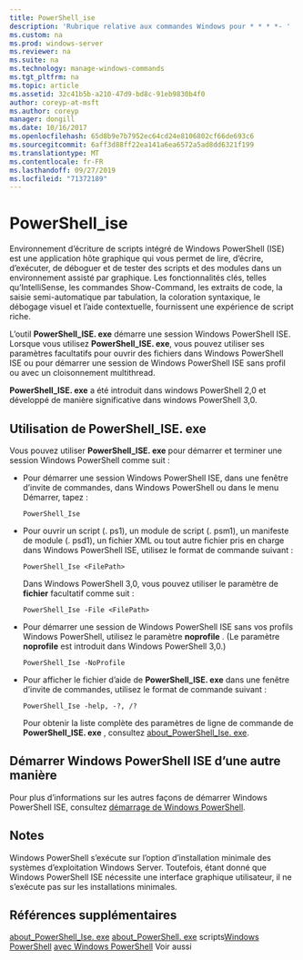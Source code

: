 ```yaml
---
title: PowerShell_ise
description: 'Rubrique relative aux commandes Windows pour * * * *- '
ms.custom: na
ms.prod: windows-server
ms.reviewer: na
ms.suite: na
ms.technology: manage-windows-commands
ms.tgt_pltfrm: na
ms.topic: article
ms.assetid: 32c41b5b-a210-47d9-bd8c-91eb9830b4f0
author: coreyp-at-msft
ms.author: coreyp
manager: dongill
ms.date: 10/16/2017
ms.openlocfilehash: 65d8b9e7b7952ec64cd24e8106802cf66de693c6
ms.sourcegitcommit: 6aff3d88ff22ea141a6ea6572a5ad8dd6321f199
ms.translationtype: MT
ms.contentlocale: fr-FR
ms.lasthandoff: 09/27/2019
ms.locfileid: "71372189"
---
```

# <a name="powershell_ise"></a>PowerShell_ise



Environnement d’écriture de scripts intégré de Windows PowerShell (ISE) est une application hôte graphique qui vous permet de lire, d’écrire, d’exécuter, de déboguer et de tester des scripts et des modules dans un environnement assisté par graphique. Les fonctionnalités clés, telles qu’IntelliSense, les commandes Show-Command, les extraits de code, la saisie semi-automatique par tabulation, la coloration syntaxique, le débogage visuel et l’aide contextuelle, fournissent une expérience de script riche.

L’outil **PowerShell_ISE. exe** démarre une session Windows PowerShell ISE. Lorsque vous utilisez **PowerShell_ISE. exe**, vous pouvez utiliser ses paramètres facultatifs pour ouvrir des fichiers dans Windows PowerShell ISE ou pour démarrer une session de Windows PowerShell ISE sans profil ou avec un cloisonnement multithread.

**PowerShell_ISE. exe** a été introduit dans windows PowerShell 2,0 et développé de manière significative dans windows PowerShell 3,0.

## <a name="using-powershell_iseexe"></a>Utilisation de PowerShell_ISE. exe

Vous pouvez utiliser **PowerShell_ISE. exe** pour démarrer et terminer une session Windows PowerShell comme suit :
- Pour démarrer une session Windows PowerShell ISE, dans une fenêtre d’invite de commandes, dans Windows PowerShell ou dans le menu Démarrer, tapez :  
  ```
  PowerShell_Ise
  ```  
- Pour ouvrir un script (. ps1), un module de script (. psm1), un manifeste de module (. psd1), un fichier XML ou tout autre fichier pris en charge dans Windows PowerShell ISE, utilisez le format de commande suivant :  
  ```
  PowerShell_Ise <FilePath>
  ```  
  Dans Windows PowerShell 3,0, vous pouvez utiliser le paramètre de **fichier** facultatif comme suit :  
  ```
  PowerShell_Ise -File <FilePath>
  ```  
- Pour démarrer une session de Windows PowerShell ISE sans vos profils Windows PowerShell, utilisez le paramètre **noprofile** . (Le paramètre **noprofile** est introduit dans Windows PowerShell 3,0.)  
  ```
  PowerShell_Ise -NoProfile
  ```  
- Pour afficher le fichier d’aide de **PowerShell_ISE. exe** dans une fenêtre d’invite de commandes, utilisez le format de commande suivant :  
  ```
  PowerShell_Ise -help, -?, /?
  ```  
  Pour obtenir la liste complète des paramètres de ligne de commande de **PowerShell_ISE. exe** , consultez [about_PowerShell_Ise. exe](https://go.microsoft.com/fwlink/?LinkId=256512).

## <a name="start-windows-powershell-ise-in-other-ways"></a>Démarrer Windows PowerShell ISE d’une autre manière

Pour plus d’informations sur les autres façons de démarrer Windows PowerShell ISE, consultez [démarrage de Windows PowerShell](https://go.microsoft.com/fwlink/?LinkID=135259).

## <a name="remarks"></a>Notes

Windows PowerShell s’exécute sur l’option d’installation minimale des systèmes d’exploitation Windows Server. Toutefois, étant donné que Windows PowerShell ISE nécessite une interface graphique utilisateur, il ne s’exécute pas sur les installations minimales.

## <a name="additional-references"></a>Références supplémentaires

[about_PowerShell_Ise. exe](https://go.microsoft.com/fwlink/?LinkId=256512)
[about_PowerShell. exe](https://go.microsoft.com/fwlink/?LinkID=113439)
 scripts[Windows PowerShell](https://go.microsoft.com/fwlink/?LinkID=107116)
[avec Windows PowerShell](https://technet.microsoft.com/scriptcenter/dd742419) Voir aussi
